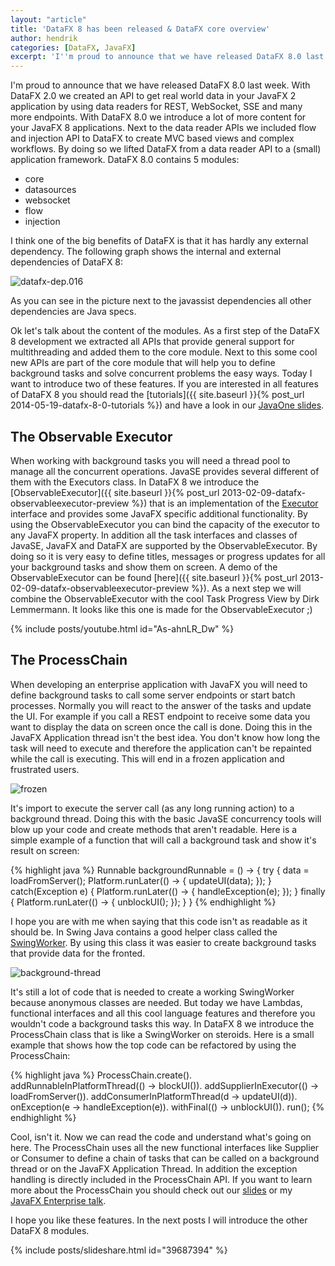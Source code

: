 ```yaml
---
layout: "article"
title: 'DataFX 8 has been released & DataFX core overview'
author: hendrik
categories: [DataFX, JavaFX]
excerpt: 'I''m proud to announce that we have released DataFX 8.0 last week. This post will give you an overview of all the cool new features.'
---
```

I'm proud to announce that we have released DataFX 8.0 last week. With DataFX 2.0 we created an API to get real world data in your JavaFX 2 application by using data readers for REST, WebSocket, SSE and many more endpoints. With DataFX 8.0 we introduce a lot of more content for your JavaFX 8 applications. Next to the data reader APIs we included flow and injection API to DataFX to create MVC based views and complex workflows. By doing so we lifted DataFX from a data reader API to a (small) application framework. DataFX 8.0 contains 5 modules:

* core
* datasources
* websocket
* flow
* injection

I think one of the big benefits of DataFX is that it has hardly any external dependency. The following graph shows the internal and external dependencies of DataFX 8:

![datafx-dep.016](/assets/posts/guigarage-legacy/datafx-dep.016.png)

As you can see in the picture next to the javassist dependencies all other dependencies are Java specs.

Ok let's talk about the content of the modules. As a first step of the DataFX 8 development we extracted all APIs that provide general support for multithreading and added them to the core module. Next to this some cool new APIs are part of the core module that will help you to define background tasks and solve concurrent problems the easy ways. Today I want to introduce two of these features. If you are interested in all features of DataFX 8  you should read the [tutorials]({{ site.baseurl }}{% post_url 2014-05-19-datafx-8-0-tutorials %}) and have a look in our [JavaOne slides](http://de.slideshare.net/HendrikEbbers/datafx-8-javaone-2014).

## The Observable Executor

When working with background tasks you will need a thread pool to manage all the concurrent operations. JavaSE provides several different of them with the Executors class. In DataFX 8 we introduce the [ObservableExecutor]({{ site.baseurl }}{% post_url 2013-02-09-datafx-observableexecutor-preview %}) that is an implementation of the [Executor](http://docs.oracle.com/javase/8/docs/api/java/util/concurrent/Executor.html) interface and provides some JavaFX specific additional functionality. By using the ObservableExecutor you can bind the capacity of the executor to any JavaFX property. In addition all the task interfaces and classes of JavaSE, JavaFX and DataFX are supported by the ObservableExecutor. By doing so it is very easy to define titles, messages or progress updates for all your background tasks and show them on screen. A demo of the ObservableExecutor can be found [here]({{ site.baseurl }}{% post_url 2013-02-09-datafx-observableexecutor-preview %}). As a next step we will combine the ObservableExecutor with the cool Task Progress View by Dirk Lemmermann. It looks like this one is made for the ObservableExecutor ;)

{% include posts/youtube.html id="As-ahnLR_Dw" %}

## The ProcessChain

When developing an enterprise application with JavaFX you will need to define background tasks to call some server endpoints or start batch processes. Normally you will react to the answer of the tasks and update the UI. For example if you call a REST endpoint to receive some data you want to display the data on screen once the call is done. Doing this in the JavaFX Application thread isn't the best idea. You don't know how long the task will need to execute and therefore the application can't be repainted while the call is executing. This will end in a frozen application and frustrated users.

![frozen](/assets/posts/guigarage-legacy/frozen.png)

It's import to execute the server call (as any long running action) to a background thread. Doing this with the basic JavaSE concurrency tools will blow up your code and create methods that aren't readable. Here is a simple example of a function that will call a background task and show it's result on screen:

{% highlight java %}
Runnable backgroundRunnable = () -> {
	try {
		data = loadFromServer();
		Platform.runLater(() -> {
			updateUI(data);
		});
	} catch(Exception e) {
		Platform.runLater(() -> {
			handleException(e);	
		});	
	} finally {
		Platform.runLater(() -> {
			unblockUI();
		});
	}
}
{% endhighlight %}

I hope you are with me when saying that this code isn't as readable as it should be. In Swing Java contains a good helper class called the [SwingWorker](http://docs.oracle.com/javase/tutorial/uiswing/concurrency/simple.html). By using this class it was easier to create background tasks that provide data for the fronted.

![background-thread](/assets/posts/guigarage-legacy/background-thread.png)

It's still a lot of code that is needed to create a working SwingWorker because anonymous classes are needed. But today we have Lambdas, functional interfaces and all this cool language features and therefore you wouldn't code a background tasks this way. In DataFX 8 we introduce the ProcessChain class that is like a SwingWorker on steroids. Here is a small example that shows how the top code can be refactored by using the ProcessChain:

{% highlight java %}
ProcessChain.create().
addRunnableInPlatformThread(() -> blockUI()).
addSupplierInExecutor(() -> loadFromServer()).
addConsumerInPlatformThread(d -> updateUI(d)).
onException(e -> handleException(e)).
withFinal(() -> unblockUI()).
run();
{% endhighlight %}

Cool, isn't it. Now we can read the code and understand what's going on here. The ProcessChain uses all the new functional interfaces like Supplier or Consumer to define a chain of tasks that can be called on a background thread or on the JavaFX Application Thread. In addition the exception handling is directly included in the ProcessChain API. If you want to learn more about the ProcessChain you should check out our [slides](http://de.slideshare.net/HendrikEbbers/datafx-8-javaone-2014) or my [JavaFX Enterprise talk](http://de.slideshare.net/HendrikEbbers/javafx-enterprise-javaone-2014?related=1).

I hope you like these features. In the next posts I will introduce the other DataFX 8 modules.

{% include posts/slideshare.html id="39687394" %}
